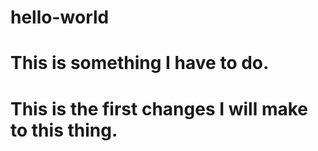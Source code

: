 # hello-world
# This is something I have to do.
# This is the first changes I will make to this thing.
